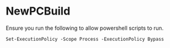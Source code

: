 # NewPCBuild
Ensure you run the following to allow powershell scripts to run.
```
Set-ExecutionPolicy -Scope Process -ExecutionPolicy Bypass
```

